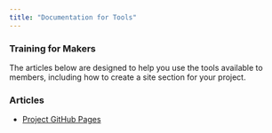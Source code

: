 ```yaml
---
title: "Documentation for Tools"
---
```


### Training for Makers

The articles below are designed to help you use the tools available to members, including how to create a site section for your project.

### Articles

* [Project GitHub Pages](project-ghpages.html)